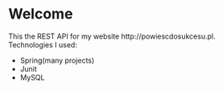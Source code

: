 <h1>Welcome</h1>
This the REST API for my website http://powiescdosukcesu.pl.<br/>
Technologies I used:<br/>
<ul>
  <li>Spring(many projects)</li>
  <li>Junit</li>
  <li>MySQL</li>
 </ul>
